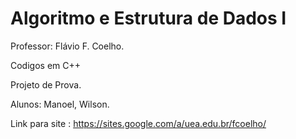 # Algoritmo e Estrutura de Dados I
Professor: Flávio F. Coelho.

Codigos em C++

Projeto de Prova.

Alunos: Manoel, Wilson.

Link para site : https://sites.google.com/a/uea.edu.br/fcoelho/
